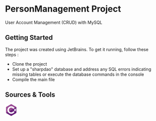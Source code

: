 # PersonManagement Project

User Account Management (CRUD) with MySQL

## Getting Started

The project was created using JetBrains. To get it running, follow these steps :

- Clone the project
- Set up a "sharpdao" database and address any SQL errors indicating missing tables or execute the database commands in the console
- Compile the main file

## Sources & Tools

<a href="https://www.w3schools.com/cs/" target="_blank" rel="noreferrer"> <img src="https://raw.githubusercontent.com/devicons/devicon/master/icons/csharp/csharp-original.svg" alt="csharp" width="40" height="40"/> </a>
